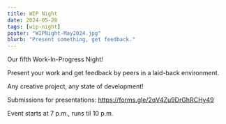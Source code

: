 ```yaml
---
title: WIP Night
date: 2024-05-28
tags: [wip-night]
poster: "WIPNight-May2024.jpg"
blurb: "Present something, get feedback."
---
```


Our fifth Work-In-Progress Night! 

Present your work and get feedback by peers in a laid-back environment.

Any creative project, any state of development!

Submissions for presentations: https://forms.gle/2qV4Zu9DrGhRCHy49

Event starts at 7 p.m., runs til 10 p.m.